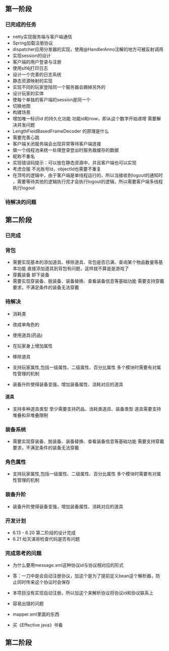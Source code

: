 ## 第一阶段
### 已完成的任务
* netty实现服务端与客户端通信
* Spring加载注册协议
* dispatcher应用分发器的实现，使用@HandlerAnno注解的地方可被反射调用
* 实现session的设计
* 客户端的用户登录与注册
* 使用slf4j打印日志
* 设计一个完善的日志系统
* 静态资源映射的实现
* 实现不同的玩家登陆同一个服务器会踢掉另外的
* 设计玩家的实体
* 使每个单独的客户端的session是同一个
* 切换地图
* 构建场景
* 增加唯一标识id 的持久化功能 功能id和now，即从这个数字开始递增 需要解决并发问题
* LengthFieldBasedFrameDecoder 的原理是什么
* 需要完善心跳
* 客户端关闭服务端会出现异常等待客户端连接
* 做一个线程池来统一处理登录登出时服务器缓存的数据
* 昵称不重名
* 实现错误码提示：可以放在静态资源中，并且客户端也可以实现
* 考虑合服 不光账号Id，objectId也需要不重复
* 在顶号的逻辑中，由于客户端是单线程运行的，所以当接收到logout的通知时
，需要等待其他的逻辑执行完才会执行logout的逻辑，所以需要客户端多线程执行logout

### 待解决的问题

## 第二阶段
### 已完成
### 背包
*
    需要实现基本的添加道具、移除道具、背包是否已满、查询某个物品数量等基本功能
    直接添加道具到背包有问题，这样就不算是是游戏了
* 穿戴装备 卸下装备
* 需要实现穿装备、脱装备、装备替换、查看装备信息等基础功能
      需要支持穿戴要求，不满足条件的装备无法穿戴
      
### 待解决
* 消耗类
* 改成单角色的
* 使用道具(药品)

* 在玩家身上增加属性
* 移除道具

* 支持玩家属性,包括一级属性、二级属性、百分比属性
    多个模块时需要有对属性管理的机制
* 装备升阶使得装备变强，增加装备属性、消耗对应的道具

#### 道具
*
    支持多种道具类型
    至少需要支持药品、消耗类道具、装备类型
    道具需要支持堆叠和非堆叠限制

### 装备系统
*
    需要实现穿装备、脱装备、装备替换、查看装备信息等基础功能
    需要支持穿戴要求，不满足条件的装备无法穿戴

### 角色属性
*
    支持玩家属性,包括一级属性、二级属性、百分比属性
    多个模块时需要有对属性管理的机制

### 装备升阶
*
    装备升阶使得装备变强，增加装备属性、消耗对应的道具

### 开发计划

* 6.13 - 6.20 第二阶段的设计完成
* 6.21 给天滈哥检查代码是否有问题

### 完成思考的问题
* 为什么要用message.xml这种协议id与协议相对应的形式
* 答：一刀中是会自动注册协议，加这个是为了提前定义bean这个解析器，防止同时传来这个协议时会保存
* 本项目没有实现自动注册，所以加这个来解析协议将协议id和协议联系上


* 容易出错的问题
* mapper.xml里面的东西

* 买《Effective java》书看


## 第二阶段